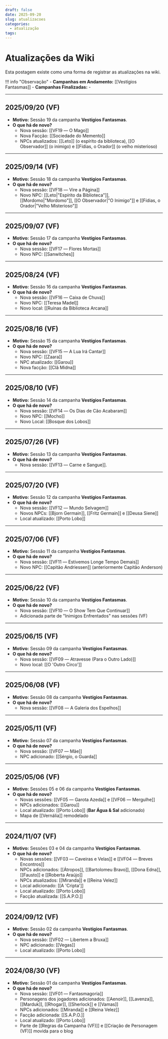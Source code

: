 ```yaml
---
draft: false
date: 2025-09-20
slug: atualizacoes
categories:
  - atualização
tags:
---
```



# Atualizações da Wiki

Esta postagem existe como uma forma de registrar as atualizações na wiki.

<!-- more -->

!!! info "Observação"
	- **Campanhas em Andamento:** [[Vestígios Fantasmas]]
	- **Campanhas Finalizadas:** -

---

## 2025/09/20 (VF)
- **Motivo:** Sessão 19 da campanha **Vestígios Fantasmas**.
- **O que há de novo?**
	- Nova sessão: [[VF19 ― O Mago]]
	- Nova Facção: [[Sociedade do Memento]]
	- NPCs atualizados: [[Leto]] (o espírito da biblioteca), [[O Observador]] (o inimigo) e [[Fídias, o Orador]] (o velho misterioso)

---

## 2025/09/14 (VF)
- **Motivo:** Sessão 18 da campanha **Vestígios Fantasmas**.
- **O que há de novo?**
	- Nova sessão: [[VF18 ― Vire a Página]]
	- Novo NPC: [[Leto|"Espírito da Biblioteca"]], [[Mordomo|"Mordomo"]], [[O Observador|"O Inimigo"]] e [[Fídias, o Orador|"Velho Misterioso"]]

---

## 2025/09/07 (VF)
- **Motivo:** Sessão 17 da campanha **Vestígios Fantasmas**.
- **O que há de novo?**
	- Nova sessão: [[VF17 ― Flores Mortas]]
	- Novo NPC: [[Sanwitches]]

---

## 2025/08/24 (VF)
- **Motivo:** Sessão 16 da campanha **Vestígios Fantasmas**.
- **O que há de novo?**
	- Nova sessão: [[VF16 ― Caixa de Chuva]]
	- Novo NPC: [[Teresa Madel]]
	- Novo local: [[Ruínas da Biblioteca Arcana]]

---

## 2025/08/16 (VF)
- **Motivo:** Sessão 15 da campanha **Vestígios Fantasmas**.
- **O que há de novo?**
	- Nova sessão: [[VF15 ― A Lua Irá Cantar]]
	- Novo NPC: [[Zaara]]
	- NPC atualizado: [[Garou]]
	- Nova facção: [[Clã Midna]]

---

## 2025/08/10 (VF)
- **Motivo:** Sessão 14 da campanha **Vestígios Fantasmas**.
- **O que há de novo?**
	- Nova sessão: [[VF14 ― Os Dias de Cão Acabaram]]
	- Novo NPC: [[Mocho]]
	- Novo Local: [[Bosque dos Lobos]]

---

## 2025/07/26 (VF)
- **Motivo:** Sessão 13 da campanha **Vestígios Fantasmas**.
- **O que há de novo?**
	- Nova sessão: [[VF13 ― Carne e Sangue]].

---

## 2025/07/20 (VF)
- **Motivo:** Sessão 12 da campanha **Vestígios Fantasmas**.
- **O que há de novo?**
	- Nova sessão: [[VF12 ― Mundo Selvagem]]
	- Novos NPCs: [[Bjorn Germain]], [[Fritz Germain]] e [[Deusa Siene]]
	- Local atualizado: [[Porto Lobo]]

---

## 2025/07/06 (VF)
- **Motivo:** Sessão 11 da campanha **Vestígios Fantasmas**.
- **O que há de novo?**
	- Nova sessão: [[VF11 ― Estivemos Longe Tempo Demais]]
	- Novo NPC: [[Capitão Andriessen]] (anteriormente Capitão Anderson)

---

## 2025/06/22 (VF)
- **Motivo:** Sessão 10 da campanha **Vestígios Fantasmas**.
- **O que há de novo?**
	- Nova sessão: [[VF10 ― O Show Tem Que Continuar]]
	- Adicionada parte de "Inimigos Enfrentados" nas sessões (VF)

---

## 2025/06/15 (VF)
- **Motivo:** Sessão 09 da campanha **Vestígios Fantasmas**.
- **O que há de novo?**
	- Nova sessão: [[VF09 ― Atravesse (Para o Outro Lado)]]
	- Novo local: [[O 'Outro Circo']]

---

## 2025/06/08 (VF)
- **Motivo:** Sessão 08 da campanha **Vestígios Fantasmas**.
- **O que há de novo?**
	- Nova sessão: [[VF08 ― A Galeria dos Espelhos]]

---

## 2025/05/11 (VF)
- **Motivo:** Sessão 07 da campanha **Vestígios Fantasmas**.
- **O que há de novo?**
	- Nova sessão: [[VF07 ― Mãe]]
	- NPC adicionado: [[Sérgio, o Guarda]]

---

## 2025/05/06 (VF)
- **Motivo:** Sessões 05 e 06 da campanha **Vestígios Fantasmas**.
- **O que há de novo?**
	- Novas sessões: [[VF05 ― Garota Azeda]] e [[VF06 ― Mergulhe]]
	- NPCs adicionados: [[Garou]]
	- Local atualizado: [[Porto Lobo]] (**Bar Água & Sal** adicionado)
	- Mapa de [[Vernália]] remodelado

---

## 2024/11/07 (VF)
- **Motivo:** Sessões 03 e 04 da campanha **Vestígios Fantasmas**.
- **O que há de novo?**
	- Novas sessões: [[VF03 ― Caveiras e Velas]] e [[VF04 ― Breves Encontros]]
	- NPCs adicionados: [[Átropos]], [[Bartolomeu Bravo]], [[Dona Edna]], [[Fausto]] e [[Roberta Araújo]]
	- NPCs atualizados: [[Miranda]] e [[Reina Velez]]
	- Local adicionado: [[A 'Cripta']]
	- Local atualizado: [[Porto Lobo]]
	- Facção atualizada: [[S.A.P.O.]]

---

## 2024/09/12 (VF)
- **Motivo:** Sessão 02 da campanha **Vestígios Fantasmas**.
- **O que há de novo?**
	- Nova sessão: [[VF02 ― Libertem a Bruxa]]
	- NPC adicionado: [[Vegas]]
	- Local atualizado: [[Porto Lobo]]

---

## 2024/08/30 (VF)
- **Motivo:** Sessão 01 da campanha **Vestígios Fantasmas**.
- **O que há de novo?**
	- Nova sessão: [[VF01 ― Fantasmagoria]]
	- Personagens dos jogadores adicionados: [[Aenoir]], [[Lavenza]], [[Marduk]], [[Rhogar]], [[Sherlock]] e [[Vamas]]
	- NPCs adicionados: [[Miranda]] e [[Reina Velez]]
	- Facção adicionada: [[S.A.P.O.]]
	- Local atualizado: [[Porto Lobo]]
	- Parte de [[Regras da Campanha (VF)]] e [[Criação de Personagem (VF)]] movida para o blog